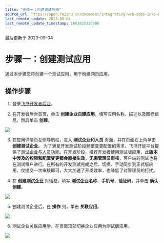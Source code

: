 ```yaml
---
title: "步骤一：创建测试应用"
source_url: https://open.feishu.cn/document/integrating-web-apps-in-5-minutes/step-1-create-enterprise-self-built-applications
last_remote_update: 2023-09-04
last_remote_update_timestamp: 1693825315000
---
```

最后更新于 2023-09-04

# 步骤一：创建测试应用

通过本步骤您将创建一个测试应用，用于构建网页应用。

## 操作步骤

1. 登录[飞书开发者后台](https://open.feishu.cn/app)。

2. 在开发者后台首页，单击 **创建企业自建应用**，填写应用名称、描述以及图标信息，然后单击 **创建**。

![](https://sf3-cn.feishucdn.com/obj/open-platform-opendoc/8024a7e2fd42054b4653d54fc884ae54_qrxx8WHPHk.png?height=1526&lazyload=true&maxWidth=600&width=2512)

3. 在应用详情页左侧导航栏，进入 **测试企业和人员** 页面，并在页面右上角单击 **创建测试企业**。
为了满足开发测试阶段频繁变更配置的需求，飞书开放平台提供了[测试企业与人员功能](https://open.feishu.cn/document/home/introduction-to-custom-app-development/testing-enterprise-and-personnel-functions)。在开发阶段，推荐开发者使用测试版应用，此**版本中涉及的权限和配置变更都会直接生效，无需管理员审核**，客户端的测试也将在测试租户进行。在所有的开发测试完成之后，切换、手动同步到正式版应用，仅提交一次审核即可，大大加速了开发效率，也降低了对管理员的打扰。

4. 在 **创建测试企业** 对话框，填写 **测试企业名称**、**手机号**、**验证码**，并单击 **确认创建**。

![](https://sf3-cn.feishucdn.com/obj/open-platform-opendoc/85af43ae4f1337a78e80d3608c590449_kMNHgsBwEY.png?height=1378&lazyload=true&maxWidth=600&width=3572)

5. 创建测试企业后，在 **操作** 列，单击 **关联应用**。

![](https://sf3-cn.feishucdn.com/obj/open-platform-opendoc/341586fdf85d2297f0eb9ef2e85a1b09_QPkEpMjPuA.png?height=552&lazyload=true&maxWidth=600&width=2950)

6. 测试企业关联应用后，在页面顶部切换企业应用为测试版应用。

![](https://sf3-cn.feishucdn.com/obj/open-platform-opendoc/5d934d17429ce3722de3fafa4ae4356e_zpaH0l0A1Y.png?height=804&lazyload=true&maxWidth=600&width=3576)
